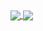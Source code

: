 <a href="https://github.com/hyblocker">
  <img align="center" src="https://github-readme-stats.vercel.app/api?username=hyblocker&count_private=true&show_icons=true&include_all_commits=true&border_radius=12px&icon_color=FF0059&title_color=FF0059" />
</a>
<a href="https://github.com/hyblocker">
  <img align="center" src="https://github-readme-stats.vercel.app/api/top-langs/?username=hyblocker&include_all_commits=true&show_icons=true&layout=compact&border_radius=12px&icon_color=FF0059&title_color=FF0059" />
</a>
